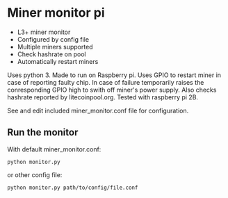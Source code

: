 # Miner monitor pi


* L3+ miner monitor
* Configured by config file
* Multiple miners supported
* Check hashrate on pool
* Automatically restart miners

Uses python 3. Made to run on Raspberry pi.
Uses GPIO to restart miner in case of reporting faulty chip.
In case of failure temporarily raises the conresponding GPIO high to swith off miner's power supply. Also checks hashrate reported by litecoinpool.org.
Tested with raspberry pi 2B.

See and edit included miner_monitor.conf file for configuration.

## Run the monitor

With default miner_monitor.conf:

`python monitor.py`

or other config file:

`python monitor.py path/to/config/file.conf`
